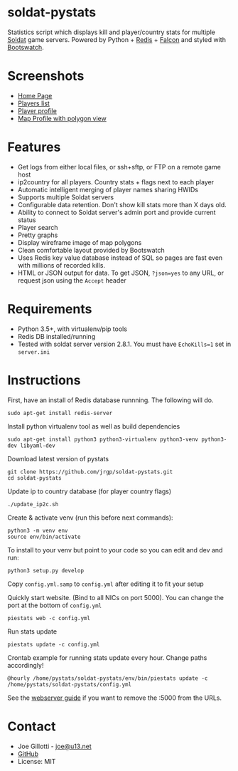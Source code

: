 # soldat-pystats

Statistics script which displays kill and player/country stats for multiple
[Soldat](http://soldat.pl/) game servers. Powered by Python + [Redis](http://redis.io/) + [Falcon](https://falconframework.org/) and styled with [Bootswatch](http://bootswatch.com/).

# Screenshots

 - [Home Page](http://jrgp.us/screenshots/soldat-pystats1.png)
 - [Players list](http://jrgp.us/screenshots/soldat-pystats2.png)
 - [Player profile](http://jrgp.us/screenshots/soldat-pystats3.png)
 - [Map Profile with polygon view](http://jrgp.us/screenshots/soldat-pystats_map1.png)

# Features

 - Get logs from either local files, or ssh+sftp, or FTP on a remote game host
 - ip2country for all players. Country stats + flags next to each player
 - Automatic intelligent merging of player names sharing HWIDs
 - Supports multiple Soldat servers
 - Configurable data retention. Don't show kill stats more than X days old.
 - Ability to connect to Soldat server's admin port and provide current status
 - Player search
 - Pretty graphs
 - Display wireframe image of map polygons
 - Clean comfortable layout provided by Bootswatch
 - Uses Redis key value database instead of SQL so pages are fast even with
   millions of recorded kills.
 - HTML or JSON output for data. To get JSON, `?json=yes` to any URL, or request json using the `Accept` header

# Requirements

- Python 3.5+, with virtualenv/pip tools
- Redis DB installed/running
- Tested with soldat server version 2.8.1. You must have `EchoKills=1` set in `server.ini`

# Instructions

First, have an install of Redis database runnning. The following will do.

    sudo apt-get install redis-server

Install python virtualenv tool as well as build dependencies

    sudo apt-get install python3 python3-virtualenv python3-venv python3-dev libyaml-dev

Download latest version of pystats

    git clone https://github.com/jrgp/soldat-pystats.git
    cd soldat-pystats

Update ip to country database (for player country flags)

    ./update_ip2c.sh

Create & activate venv (run this before next commands):

    python3 -m venv env
    source env/bin/activate

To install to your venv but point to your code so you can edit and dev and run:

    python3 setup.py develop

Copy `config.yml.samp` to `config.yml` after editing it to fit your setup

Quickly start website. (Bind to all NICs on port 5000). You can change the port at the bottom of `config.yml`

    piestats web -c config.yml

Run stats update

    piestats update -c config.yml

Crontab example for running stats update every hour. Change paths accordingly!

    @hourly /home/pystats/soldat-pystats/env/bin/piestats update -c /home/pystats/soldat-pystats/config.yml

See the [webserver guide](WEBSERVER.md) if you want to remove the :5000 from the URLs.


# Contact
 - Joe Gillotti - <joe@u13.net>
 - [GitHub](https://github.com/jrgp/soldat-pystats)
 - License: MIT
